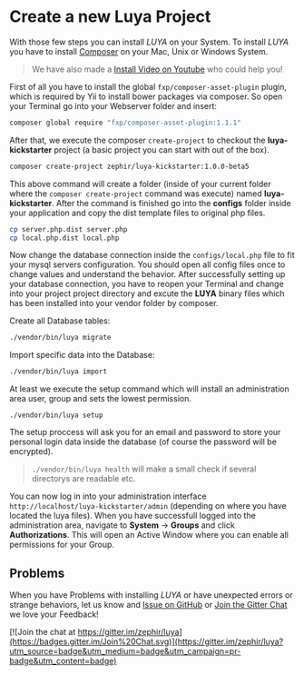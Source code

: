 Create a new Luya Project
================

With those few steps you can install *LUYA* on your System. To install *LUYA* you have to install [Composer](https://getcomposer.org/doc/00-intro.md#installation-linux-unix-osx) on your Mac, Unix or Windows System.

> We have also made a [Install Video on Youtube](https://www.youtube.com/watch?v=7StCJviSGkg) who could help you!

First of all you have to install the global `fxp/composer-asset-plugin` plugin, which is required by Yii to install bower packages via composer. So open your Terminal go into your Webserver folder and insert:

```sh
composer global require "fxp/composer-asset-plugin:1.1.1"
```

After that, we execute the composer `create-project` to checkout the **luya-kickstarter** project (a basic project you can start with out of the box).

```sh
composer create-project zephir/luya-kickstarter:1.0.0-beta5
```

This above command will create a folder (inside of your current folder where the `composer create-project` command was execute) named __luya-kickstarter__. After the command is finished go into the **configs** folder inside your application and copy the dist template files to original php files.

```sh
cp server.php.dist server.php
cp local.php.dist local.php
```

Now change the database connection inside the `configs/local.php` file to fit your mysql servers configuration. You should open all config files once to change values and understand the behavior. After successfully setting up your database connection, you have to reopen your Terminal and change into your project project directory and excute the **LUYA** binary files which has been installed into your vendor folder by composer.

Create all Database tables:

```sh
./vendor/bin/luya migrate
```

Import specific data into the Database:

```sh
./vendor/bin/luya import
```

At least we execute the setup command which will install an administration area user, group and sets the lowest permission.

```
./vendor/bin/luya setup
```

The setup proccess will ask you for an email and password to store your personal login data inside the database (of course the password will be encrypted).

> `./vendor/bin/luya health` will make a small check if several directorys are readable etc.

You can now log in into your administration interface `http://localhost/luya-kickstarter/admin` (depending on where you have located the luya files). When you have successfull logged into the administration area, navigate to **System** -> **Groups** and click **Authorizations**. This will open an Active Window where you can enable all permissions for your Group.

Problems
--------

When you have Problems with installing *LUYA* or have unexpected errors or strange behaviors, let us know and [Issue on GitHub](https://github.com/zephir/luya/issues) or [Join the Gitter Chat](https://gitter.im/zephir/luya) we love your Feedback!

[![Join the chat at https://gitter.im/zephir/luya](https://badges.gitter.im/Join%20Chat.svg)](https://gitter.im/zephir/luya?utm_source=badge&utm_medium=badge&utm_campaign=pr-badge&utm_content=badge)